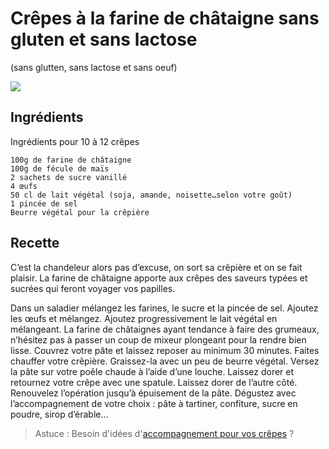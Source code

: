 # Crêpes à la farine de châtaigne sans gluten et sans lactose
(sans glutten, sans lactose et sans oeuf)  

![](../img/)

## Ingrédients
Ingrédients pour 10 à 12 crêpes

    100g de farine de châtaigne
    100g de fécule de maïs
    2 sachets de sucre vanillé
    4 œufs
    50 cl de lait végétal (soja, amande, noisette…selon votre goût)
    1 pincée de sel
    Beurre végétal pour la crêpière

## Recette
C’est la chandeleur alors pas d’excuse, on sort sa crêpière et on se fait plaisir. La farine de châtaigne apporte aux crêpes des saveurs typées et sucrées qui feront voyager vos papilles.

Dans un saladier mélangez les farines, le sucre et la pincée de sel. Ajoutez les œufs et mélangez. Ajoutez progressivement le lait végétal en mélangeant.
La farine de châtaignes ayant tendance à faire des grumeaux, n’hésitez pas à passer un coup de mixeur plongeant pour la rendre bien lisse.
Couvrez votre pâte et laissez reposer au minimum 30 minutes.
Faites chauffer votre crêpière. Graissez-la avec un peu de beurre végétal. Versez la pâte sur votre poêle chaude à l’aide d’une louche. Laissez dorer et retournez votre crêpe avec une spatule. Laissez dorer de l’autre côté. Renouvelez l’opération jusqu’à épuisement de la pâte.
Dégustez avec l’accompagnement de votre choix : pâte à tartiner, confiture, sucre en poudre, sirop d’érable…

> Astuce : Besoin d'idées d'[accompagnement pour vos crêpes](../desserts/Pate-a-tartiner-choco-noisettes.md) ?
